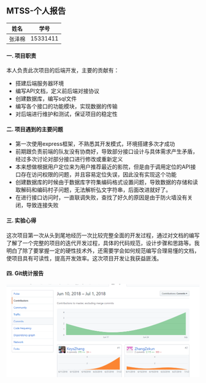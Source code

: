 ## MTSS-个人报告

|  姓名  |   学号   |
| :----: | :------: |
| 张泽棉 | 15331411 |

#### 一. 项目职责

本人负责此次项目的后端开发，主要的贡献有：

- 搭建后端服务器环境
- 编写API文档，定义前后端对接协议
- 创建数据库，编写sql文件
- 编写各个接口的功能模块，实现数据的传输
- 对后端进行维护和测试，保证项目的稳定性

#### 二. 项目遇到的主要问题

- 第一次使用express框架，不熟悉其开发模式，环境搭建多次才成功
- 前期跟负责前端的队友没有协商好，导致部分接口设计与具体需求产生矛盾，经过多次讨论对部分接口进行修改或重新定义
- 本来想做根据用户定位来为用户推荐最近的影院，但是由于调用定位的API接口存在访问权限的问题，并且容易定位失误，因此没有实现这个功能
- 创建数据库的时候由于数据库字符集编码格式设置问题，导致数据的存储和读取解码和编码村子问题，无法解析弘文字符串，后面改进就好了。
- 在进行接口访问时，一直联调失败，查找了好久的原因是由于防火墙没有关闭，导致连接失败

#### 三. 实验心得

这次项目第一次从头到尾地经历一次比较完整全面的开发过程，通过对文档的编写了解了一个完整的项目的迭代开发过程，具体的代码规范，设计步骤和思路等。我明白了除了要掌握一定的硬性技术外，还需要学会如何规范编写合理易懂的文档，使项目具有可读性，提高开发效率。这次项目开发让我获益匪浅。

#### 四. Git统计报告

![](https://raw.githubusercontent.com/Movie-ticket-Sale-System/DashBoard/master/image/Server_Commit_Zzm.png)





####  